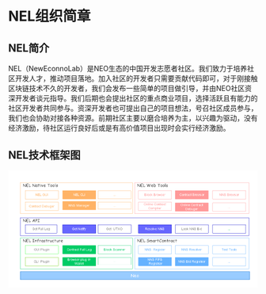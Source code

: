 # NEL组织简章

## NEL简介

NEL（NewEconnoLab）是NEO生态的中国开发志愿者社区。我们致力于培养社区开发人才，推动项目落地。加入社区的开发者只需要贡献代码即可，对于刚接触区块链技术不久的开发者，我们会发布一些简单的项目做引导，并由NEO社区资深开发者谈元指导。我们后期也会提出社区的重点商业项目，选择活跃且有能力的社区开发者共同参与。资深开发者也可提出自己的项目想法，号召社区成员参与，我们也会协助对接各种资源。前期社区主要以磨合培养为主，以兴趣为驱动，没有经济激励，待社区运行良好后或是有高价值项目出现时会实行经济激励。

## NEL技术框架图

![NEL Technical Framework Diagram](NELTechnicalFrameworkDiagram.png)
